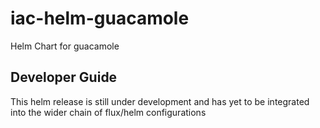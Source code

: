 # iac-helm-guacamole
Helm Chart for guacamole


## Developer Guide
This helm release is still under development and has yet to be integrated into the wider chain of flux/helm configurations